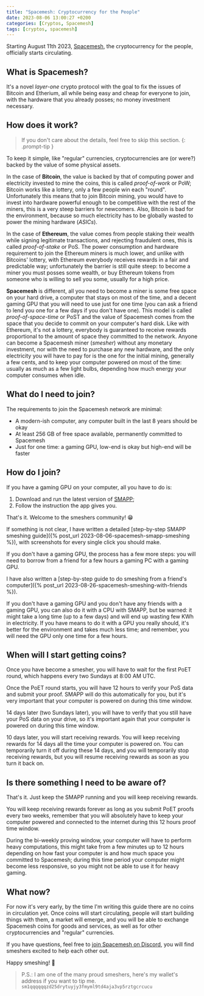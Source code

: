 ```yaml
---
title: "Spacemesh: Cryptocurrency for the People"
date: 2023-08-06 13:00:27 +0200
categories: [Cryptos, Spacemesh]
tags: [cryptos, spacemesh]
---
```


Starting August 11th 2023, [Spacemesh](https://spacemesh.io/), the
cryptocurrency for the people, officially starts circulating.


## What is Spacemesh?

It's a novel _layer-one_ crypto protocol with the goal to fix the issues of
Bitcoin and Etherium, all while being easy and cheap for everyone to join,
with the hardware that you already posses; no money investment necessary.


## How does it work?

> If you don't care about the details, feel free to skip this section.
{: .prompt-tip }

To keep it simple, like "regular" currencies, cryptocurrencies are (or were?)
backed by the value of some physical assets.

In the case of **Bitcoin**, the value is backed by that of computing power and
electricity invested to mine the coins, this is called _proof-of-work_ or PoW;
Bitcoin works like a lottery, only a few people win each "round".
Unfortunately this means that to join Bitcoin mining, you would have to invest
into hardware powerful enough to be competitive with the rest of the miners,
this is a very steep barriers for newcomers.
Also, Bitcoin is bad for the environment, because so much electricity has to be
globally wasted to power the mining hardware (_ASICs_).

In the case of **Ethereum**, the value comes from people staking their wealth
while signing legitimate transactions, and rejecting fraudulent ones, this is
called _proof-of-stake_ or PoS.
The power consumption and hardware requirement to join the Ethereum miners is
much lower, and unlike with Bitcoins' lottery, with Ethereum everybody receives
rewards in a fair and predictable way; unfortunately the barrier is still quite
steep: to become a miner you must posses some wealth, or buy Ethereum tokens
from someone who is willing to sell you some, usually for a high price.

**Spacemesh** is different, all you need to become a miner is some free space on
your hard drive, a computer that stays on most of the time, and a decent gaming
GPU that you will need to use just for one time (you can ask a friend to lend
you one for a few days if you don't have one).
This model is called _proof-of-space-time_ or PoST and the value of Spacemesh
comes from the space that you decide to commit on your computer's hard disk.
Like with Ethereum, it's not a lottery, everybody is guaranteed to receive
rewards proportional to the amount of space they committed to the network.
Anyone can become a Spacemesh miner (_smesher_) without any monetary investment,
nor with the need to purchase any new hardware, and the only electricity you
will have to pay for is the one for the initial mining, generally a few cents,
and to keep your computer powered on most of the time: usually as much as a few
light bulbs, depending how much energy your computer consumes when idle.


## What do I need to join?

The requirements to join the Spacemesh network are minimal:

- A modern-ish computer, any computer built in the last 8 years should be okay
- At least 256 GB of free space available, permanently committed to Spacemesh
- Just for one time: a gaming GPU, low-end is okay but high-end will be faster


## How do I join?

If you have a gaming GPU on your computer, all you have to do is:

1. Download and run the latest version of [SMAPP](https://spacemesh.io/);
2. Follow the instruction the app gives you.

That's it. Welcome to the smeshers community! 😁

If something is not clear, I have written a detailed
[step-by-step SMAPP smeshing guide]({% post_url 2023-08-06-spacemesh-smapp-smeshing %}),
with screenshots for every single click you should make.

If you don't have a gaming GPU, the process has a few more steps: you will need
to borrow from a friend for a few hours a gaming PC with a gaming GPU.

I have also written a
[step-by-step guide to do smeshing from a friend's computer]({% post_url 2023-08-26-spacemesh-smeshing-with-friends %}).

If you don't have a gaming GPU and you don't have any friends with a gaming GPU,
you can also do it with a CPU with SMAPP, but be warned: it might take a long
time (up to a few days) and will end up wasting few KWh in electricity.
If you have means to do it with a GPU you really should, it's better for the
environment and takes much less time; and remember, you will need the GPU only
one time for a few hours.


## When will I start getting coins?

Once you have become a smesher, you will have to wait for the first PoET round,
which happens every two Sundays at 8:00 AM UTC.

Once the PoET round starts, you will have 12 hours to verify your PoS data
and submit your proof.
SMAPP will do this automatically for you, but it's very important that your
computer is powered on during this time window.

14 days later (two Sundays later), you will have to verify that you still have
your PoS data on your drive, so it's important again that your computer is
powered on during this time window.

10 days later, you will start receiving rewards. You will keep receiving rewards
for 14 days all the time your computer is powered on. You can temporarily turn
it off during these 14 days, and you will temporarily stop receiving rewards,
but you will resume receiving rewards as soon as you turn it back on.


## Is there something I need to be aware of?

That's it. Just keep the SMAPP running and you will keep receiving rewards.

You will keep receiving rewards forever as long as you submit PoET proofs every
two weeks, remember that you will absolutely have to keep your computer powered
and connected to the internet during this 12 hours proof time window.

During the bi-weekly proving window, your computer will have to perform heavy
computations, this might take from a few minutes up to 12 hours depending on
how fast your computer is and how much space you committed to Spacemesh; during
this time period your computer might become less responsive, so you might not
be able to use it for heavy gaming.


## What now?

For now it's very early, by the time I'm writing this guide there are no coins
in circulation yet. Once coins will start circulating, people will start
building things with them, a market will emerge, and you will be able to
exchange Spacemesh coins for goods and services, as well as for other
cryptocurrencies and "regular" currencies.

If you have questions, feel free to
[join Spacemesh on Discord](https://discord.com/invite/yVhQ7rC), you will find
smeshers excited to help each other out.

Happy smeshing! 🎉

> P.S.: I am one of the many proud smeshers, here's my wallet's address if you
> want to tip me.
> ```sm1qqqqqqzd25drytuyjy3fmyml9td4aja3vp5rztgcrcucu```
